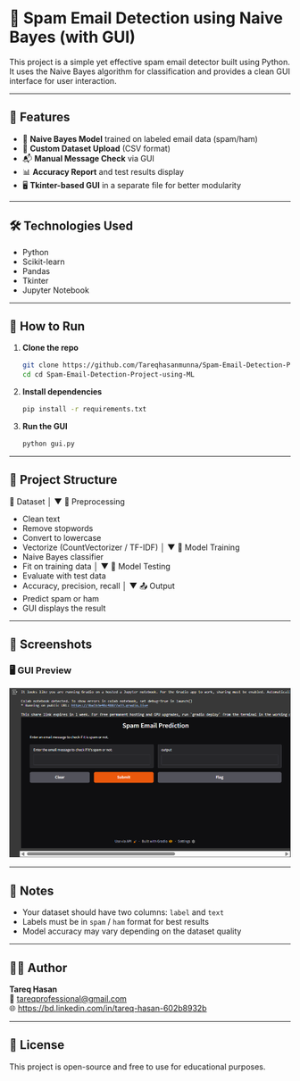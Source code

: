 # 📧 Spam Email Detection using Naive Bayes (with GUI)

This project is a simple yet effective spam email detector built using Python. It uses the Naive Bayes algorithm for classification and provides a clean GUI interface for user interaction.

---

## 🚀 Features

- 🧠 **Naive Bayes Model** trained on labeled email data (spam/ham)
- 📂 **Custom Dataset Upload** (CSV format)
- 📬 **Manual Message Check** via GUI
- 📊 **Accuracy Report** and test results display
- 🖥️ **Tkinter-based GUI** in a separate file for better modularity

---

## 🛠️ Technologies Used

- Python
- Scikit-learn
- Pandas
- Tkinter
- Jupyter Notebook

---

## 🧪 How to Run

1. **Clone the repo**
    ```bash
    git clone https://github.com/Tareqhasanmunna/Spam-Email-Detection-Project-using-ML
    cd cd Spam-Email-Detection-Project-using-ML

    ```

2. **Install dependencies**
    ```bash
    pip install -r requirements.txt
    ```

3. **Run the GUI**
    ```bash
    python gui.py
    ```

---

## 📁 Project Structure

📁 Dataset
   │
   ▼
🧹 Preprocessing
   - Clean text
   - Remove stopwords
   - Convert to lowercase
   - Vectorize (CountVectorizer / TF-IDF)
   │
   ▼
🤖 Model Training
   - Naive Bayes classifier
   - Fit on training data
   │
   ▼
🧪 Model Testing
   - Evaluate with test data
   - Accuracy, precision, recall
   │
   ▼
📤 Output
   - Predict spam or ham
   - GUI displays the result


---

## 📸 Screenshots


### 🖥️ GUI Preview
![GUI Screenshot](https://github.com/Tareqhasanmunna/Python-Project/blob/main/spam%20email%20detection%20gui.png)

---

## 📌 Notes

- Your dataset should have two columns: `label` and `text`
- Labels must be in `spam` / `ham` format for best results
- Model accuracy may vary depending on the dataset quality

---

## 🧑‍💻 Author

**Tareq Hasan**  
📧 tareqprofessional@gmail.com  
🌐 https://bd.linkedin.com/in/tareq-hasan-602b8932b

---

## 📜 License

This project is open-source and free to use for educational purposes.

